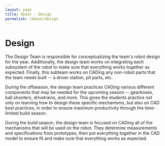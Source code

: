 ```yaml
---
layout: page
title: About - Design
permalink: /about/design
---
```


# Design

The Design Team is responsible for conceptualizing the team's robot design for the year. Additionally, the design team works on integrating each subsystem of the robot to make sure that everything works together as expected. Finally, this subteam works on CADing any non-robot parts that the team needs built -- a driver station, pit parts, etc.

During the offseason, the design team practices CADing various different components that may be needed for the upcoming season -- gearboxes, ball shooters, drivetrains, and more. This gives the students practice not only on learning how to design these specific mechanisms, but also on CAD best practices, in order to ensure maximum productivity through the time-limited build season.

During the build season, the design team is focused on CADing all of the mechanisms that will be used on the robot. They determine measurements and specifications from prototypes, then put everything together in the CAD model to ensure fit and make sure that everything works as expected.
